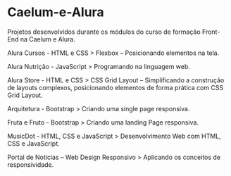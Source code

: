 # Caelum-e-Alura

Projetos desenvolvidos durante os módulos do curso de formação Front-End na Caelum e Alura.


Alura Cursos - HTML e CSS > Flexbox – Posicionando elementos na tela.

Alura Nutrição - JavaScript > Programando na linguagem web.

Alura Store - HTML e CSS > CSS Grid Layout – Simplificando a construção de layouts complexos, posicionando elementos de forma prática com CSS Grid Layout.

Arquitetura - Bootstrap > Criando uma single page responsiva.

Fruta e Fruto - Bootstrap > Criando uma landing Page responsiva.

MusicDot - HTML, CSS e JavaScript > Desenvolvimento Web com HTML, CSS e JavaScript.

Portal de Notícias – Web Design Responsivo > Aplicando os conceitos de responsividade. 

